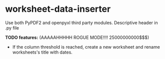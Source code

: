 # worksheet-data-inserter
Use both PyPDF2 and openpyxl third party modules. Descriptive header in .py file



**TODO features:** (AAAAAHHHHH ROGUE MODE!!!! 25000000000$$$)

- If the column threshold is reached, create a new worksheet and rename worksheets's title with dates.